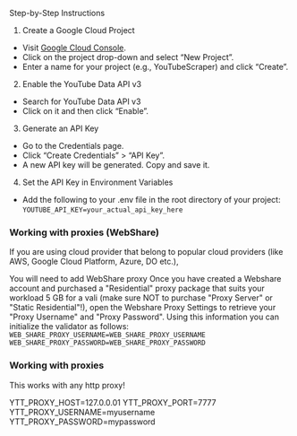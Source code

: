 Step-by-Step Instructions
1. Create a Google Cloud Project
- Visit [Google Cloud Console](https://console.cloud.google.com/).
- Click on the project drop-down and select “New Project”.
- Enter a name for your project (e.g., YouTubeScraper) and click “Create”.

2. Enable the YouTube Data API v3
- Search for YouTube Data API v3
- Click on it and then click “Enable”.

3. Generate an API Key
- Go to the Credentials page.
- Click “Create Credentials” > “API Key”.
- A new API key will be generated. Copy and save it.

4. Set the API Key in Environment Variables
- Add the following to your .env file in the root directory of your project:
`YOUTUBE_API_KEY=your_actual_api_key_here
`

### Working with proxies (WebShare)
If you are using cloud provider that belong to popular cloud providers (like AWS, Google Cloud Platform, Azure, DO etc.),

You will need to add WebShare proxy
Once you have created a Webshare account and purchased a "Residential" proxy package that suits your workload 5 GB for a vali (make sure NOT to purchase "Proxy Server" or "Static Residential"!), 
open the Webshare Proxy Settings to retrieve your "Proxy Username" and "Proxy Password". Using this information you can initialize the validator as follows:
`WEB_SHARE_PROXY_USERNAME=WEB_SHARE_PROXY_USERNAME
WEB_SHARE_PROXY_PASSWORD=WEB_SHARE_PROXY_PASSWORD`


### Working with proxies 

This works with any http proxy!

YTT_PROXY_HOST=127.0.0.01
YTT_PROXY_PORT=7777
YTT_PROXY_USERNAME=myusername
YTT_PROXY_PASSWORD=mypassword